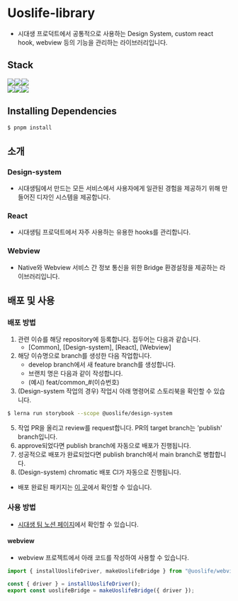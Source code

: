 # Uoslife-library

- 시대생 프로덕트에서 공통적으로 사용하는 Design System, custom react hook, webview 등의 기능을 관리하는 라이브러리입니다.

## Stack

<div style="display: flex; flex-direction: row;">
  <img src="https://img.shields.io/badge/lerna-9333EA?style=for-the-badge&logo=lerna&logoColor=white">
  <img src="https://img.shields.io/badge/vite-646CFF?style=for-the-badge&logo=vite&logoColor=white">
  <img src="https://img.shields.io/badge/pnpm-F69220?style=for-the-badge&logo=pnpm&logoColor=white">
</div>
<div style="display: flex; flex-direction: row;">
  <img src="https://img.shields.io/badge/react-61DAFB?style=for-the-badge&logo=react&logoColor=white">
  <img src="https://img.shields.io/badge/typescript-3178C6?style=for-the-badge&logo=typescript&logoColor=white">
  <img src="https://img.shields.io/badge/storybook-FF4785?style=for-the-badge&logo=storybook&logoColor=white">
</div>

## Installing Dependencies

```bash
$ pnpm install
```

## 소개

### Design-system

- 시대생팀에서 만드는 모든 서비스에서 사용자에게 일관된 경험을 제공하기 위해 만들어진 디자인 시스템을 제공합니다.

### React

- 시대생팀 프로덕트에서 자주 사용하는 유용한 hooks를 관리합니다.

### Webview

- Native와 Webview 서비스 간 정보 통신을 위한 Bridge 환경설정을 제공하는 라이브러리입니다.

## 배포 및 사용

### 배포 방법

1. 관련 이슈를 해당 repository에 등록합니다. 접두어는 다음과 같습니다.
    - [Common], [Design-system], [React], [Webview]
3. 해당 이슈명으로 branch를 생성한 다음 작업합니다.
    - develop branch에서 새 feature branch를 생성합니다.
    - 브랜치 명은 다음과 같이 작성합니다.
    - (예시) feat/common_#(이슈번호)
4. (Design-system 작업의 경우) 작업시 아래 명령어로 스토리북을 확인할 수 있습니다.
```bash
$ lerna run storybook --scope @uoslife/design-system
```

5. 작업 PR을 올리고 review를 request합니다. PR의 target branch는 'publish' branch입니다.
6. approve되었다면 publish branch에 자동으로 배포가 진행됩니다.
7. 성공적으로 배포가 완료되었다면 publish branch에서 main branch로 병합합니다.
8. (Design-system) chromatic 배포 CI가 자동으로 진행됩니다.

- 배포 완료된 패키지는 [이 곳](https://github.com/orgs/uoslife/packages?repo_name=uoslife-library)에서 확인할 수 있습니다.

### 사용 방법

- [시대생 팀 노션 페이지](https://www.notion.so/Uoslife-library-b9d9a079c2dd4d5980fb561af8b3c7ac?pvs=4)에서 확인할 수 있습니다.

#### webview

- webview 프로젝트에서 아래 코드를 작성하여 사용할 수 있습니다.

```typescript
import { installUoslifeDriver, makeUoslifeBridge } from "@uoslife/webview";

const { driver } = installUoslifeDriver();
export const uoslifeBridge = makeUoslifeBridge({ driver });
```
